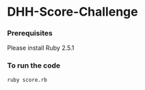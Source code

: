 # DHH-Score-Challenge

### Prerequisites
Please install Ruby 2.5.1

### To run the code 

```ruby score.rb```

